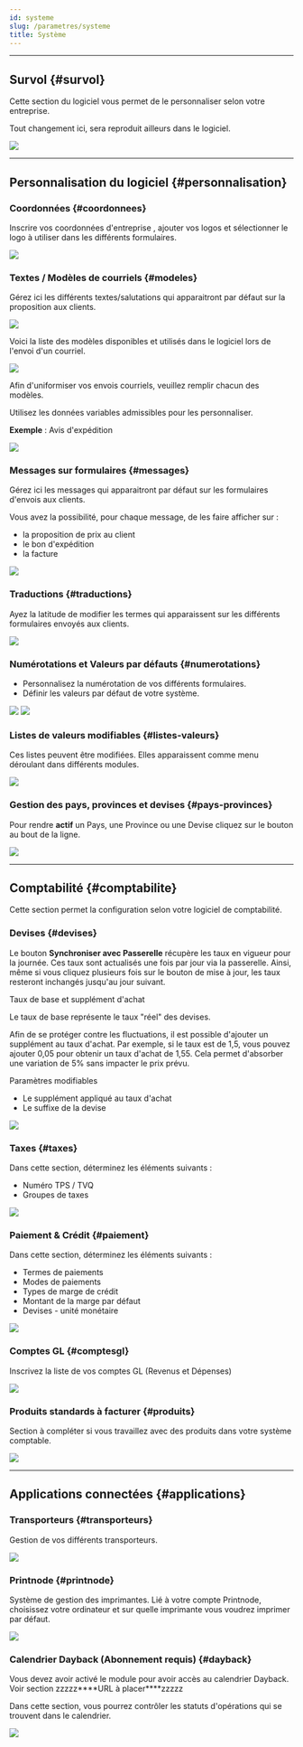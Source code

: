 ```yaml
---
id: systeme
slug: /parametres/systeme
title: Système
---
```


---

## Survol {#survol}

Cette section du logiciel vous permet de le personnaliser selon votre entreprise.

Tout changement ici, sera reproduit ailleurs dans le logiciel.

![](../../static/img/Parametres_Systeme_1.png)

---

## Personnalisation du logiciel {#personnalisation}

### Coordonnées {#coordonnees}

Inscrire vos coordonnées d'entreprise , ajouter vos logos et sélectionner le logo à utiliser dans les différents formulaires.

![](../../static/img/Parametres_Systeme_2.png)

### Textes / Modèles de courriels {#modeles}

Gérez ici les différents textes/salutations qui apparaitront par défaut sur la proposition aux clients.

![](../../static/img/Parametres_Systeme_3.png)

Voici la liste des modèles disponibles et utilisés dans le logiciel lors de l'envoi d'un courriel.

![](../../static/img/Parametres_Systeme_3a.png)

Afin d'uniformiser vos envois courriels, veuillez remplir chacun des modèles.

Utilisez les données variables admissibles pour les personnaliser.

**Exemple** : Avis d'expédition

![](../../static/img/Parametres_Systeme_3b.png)

### Messages sur formulaires {#messages}

Gérez ici les messages qui apparaitront par défaut sur les formulaires d'envois aux clients.

Vous avez la possibilité, pour chaque message, de les faire afficher sur :

- la proposition de prix au client
- le bon d'expédition
- la facture

![](../../static/img/Parametres_Systeme_4.png)

### Traductions {#traductions}

Ayez la latitude de modifier les termes qui apparaissent sur les différents formulaires envoyés aux clients.

![](../../static/img/Parametres_Systeme_5.png)

### Numérotations et Valeurs par défauts {#numerotations}

- Personnalisez la numérotation de vos différents formulaires.
- Définir les valeurs par défaut de votre système.

![](../../static/img/Parametres_Systeme_6.png)
![](../../static/img/Parametres_Systeme_7.png)

### Listes de valeurs modifiables {#listes-valeurs}

Ces listes peuvent être modifiées. Elles apparaissent comme menu déroulant dans différents modules.

![](../../static/img/Parametres_Systeme_8.png)

####

### Gestion des pays, provinces et devises {#pays-provinces}

Pour rendre **actif** un Pays, une Province ou une Devise cliquez sur le bouton au bout de la ligne.

![](../../static/img/Parametres_Systeme_9.png)

---

## Comptabilité {#comptabilite}

Cette section permet la configuration selon votre logiciel de comptabilité.

### Devises {#devises}

Le bouton **Synchroniser avec Passerelle** récupère les taux en vigueur pour la journée. Ces taux sont actualisés une fois par jour via la passerelle. Ainsi, même si vous cliquez plusieurs fois sur le bouton de mise à jour, les taux resteront inchangés jusqu'au jour suivant.

Taux de base et supplément d'achat

Le taux de base représente le taux "réel" des devises.

Afin de se protéger contre les fluctuations, il est possible d'ajouter un supplément au taux d'achat. Par exemple, si le taux est de 1,5, vous pouvez ajouter 0,05 pour obtenir un taux d'achat de 1,55. Cela permet d'absorber une variation de 5% sans impacter le prix prévu.

Paramètres modifiables

- Le supplément appliqué au taux d'achat
- Le suffixe de la devise

![](../../static/img/Parametres_Systeme_10.png)

### Taxes {#taxes}

Dans cette section, déterminez les éléments suivants :

- Numéro TPS / TVQ
- Groupes de taxes

![](../../static/img/Parametres_Systeme_11.png)

### Paiement & Crédit {#paiement}

Dans cette section, déterminez les éléments suivants :

- Termes de paiements
- Modes de paiements
- Types de marge de crédit
- Montant de la marge par défaut
- Devises - unité monétaire

![](../../static/img/Parametres_Systeme_12.png)

### Comptes GL {#comptesgl}

Inscrivez la liste de vos comptes GL (Revenus et Dépenses)

![](../../static/img/Parametres_Systeme_13.png)

### Produits standards à facturer {#produits}

Section à compléter si vous travaillez avec des produits dans votre système comptable.

![](../../static/img/Parametres_Systeme_14.png)

---

## Applications connectées {#applications}

### Transporteurs {#transporteurs}

Gestion de vos différents transporteurs.

![](../../static/img/Parametres_Systeme_15.png)

### Printnode {#printnode}

Système de gestion des imprimantes. Lié à votre compte Printnode, choisissez votre ordinateur et sur quelle imprimante vous voudrez imprimer par défaut.

![](../../static/img/Parametres_Systeme_16.png)

### Calendrier Dayback (Abonnement requis) {#dayback}

Vous devez avoir activé le module pour avoir accès au calendrier Dayback. Voir section zzzzz\***\*URL à placer\*\***zzzzz

Dans cette section, vous pourrez contrôler les statuts d'opérations qui se trouvent dans le calendrier.

![](../../static/img/Parametres_Systeme_17_DB.png)
